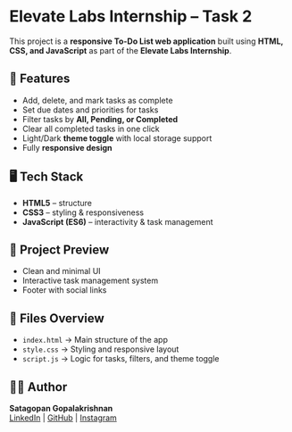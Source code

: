 # Elevate Labs Internship – Task 2

This project is a **responsive To-Do List web application** built using **HTML, CSS, and JavaScript** as part of the **Elevate Labs Internship**.

## 🚀 Features
- Add, delete, and mark tasks as complete  
- Set due dates and priorities for tasks  
- Filter tasks by **All, Pending, or Completed**  
- Clear all completed tasks in one click  
- Light/Dark **theme toggle** with local storage support  
- Fully **responsive design**  

## 🖥️ Tech Stack
- **HTML5** – structure  
- **CSS3** – styling & responsiveness  
- **JavaScript (ES6)** – interactivity & task management  

## 📸 Project Preview
- Clean and minimal UI  
- Interactive task management system  
- Footer with social links  

## 📂 Files Overview
- `index.html` → Main structure of the app  
- `style.css` → Styling and responsive layout  
- `script.js` → Logic for tasks, filters, and theme toggle  

## 👨‍💻 Author
**Satagopan Gopalakrishnan**  
[LinkedIn](https://www.linkedin.com/in/sarathy07) | [GitHub](https://github.com/works-of-sarathy/) | [Instagram](https://www.instagram.com/ft._sarathy/)
